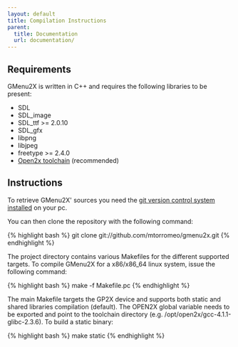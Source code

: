 ```yaml
---
layout: default
title: Compilation Instructions
parent:
  title: Documentation
  url: documentation/
---
```


## Requirements

GMenu2X is written in C++ and requires the following libraries to be present:

* SDL
* SDL_image
* SDL_ttf >= 2.0.10
* SDL_gfx
* libpng
* libjpeg
* freetype >= 2.4.0
* [Open2x toolchain](http://wiki.open2x.org/open2x/wiki/index.php?title=Toolchain) (recommended)

## Instructions

To retrieve GMenu2X' sources you need the [git version control system installed](http://help.github.com/linux-git-installation/) on your pc.

You can then clone the repository with the following command:

{% highlight bash %}
git clone git://github.com/mtorromeo/gmenu2x.git
{% endhighlight %}

The project directory contains various Makefiles for the different supported targets.
To compile GMenu2X for a x86/x86_64 linux system, issue the following command:

{% highlight bash %}
make -f Makefile.pc
{% endhighlight %}

The main Makefile targets the GP2X device and supports both static and shared libraries compilation (default).
The OPEN2X global variable needs to be exported and point to the toolchain directory (e.g. /opt/open2x/gcc-4.1.1-glibc-2.3.6).
To build a static binary:

{% highlight bash %}
make static
{% endhighlight %}